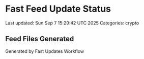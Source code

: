 # Fast Feed Update Status
Last updated: Sun Sep  7 15:29:42 UTC 2025
Categories: crypto

## Feed Files Generated

Generated by Fast Updates Workflow
